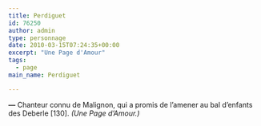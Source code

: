 ```yaml
---
title: Perdiguet
id: 76250
author: admin
type: personnage
date: 2010-03-15T07:24:35+00:00
excerpt: "Une Page d'Amour"
tags:
  - page
main_name: Perdiguet

---
```

**—** Chanteur connu de Malignon, qui a promis de l&rsquo;amener au bal d&rsquo;enfants des Deberle [130]. _(Une Page d&rsquo;Amour.)_